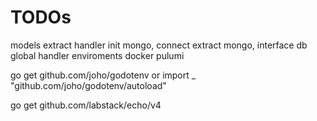 # TODOs

models
extract handler
init mongo, connect
extract mongo, interface db
global handler
enviroments
docker
pulumi

go get github.com/joho/godotenv
or import \_ "github.com/joho/godotenv/autoload"

go get github.com/labstack/echo/v4
